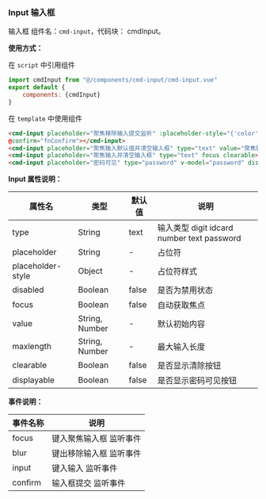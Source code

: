 ### Input 输入框

输入框 组件名：``cmd-input``，代码块： cmdInput。

**使用方式：**

在 ``script`` 中引用组件 

```javascript
import cmdInput from "@/components/cmd-input/cmd-input.vue"
export default {
    components: {cmdInput}
}
```

在 ``template`` 中使用组件

```html
<cmd-input placeholder="聚焦移除输入提交监听" :placeholder-style="{'color':'#f44336'}" @focus="fnFocus" @blur="fnBlur" @input="fnInput"
@confirm="fnConfirm"></cmd-input>
<cmd-input placeholder="聚焦输入默认值并清空输入框" type="text" value="聚焦输入默认值" focus clearable></cmd-input>
<cmd-input placeholder="聚焦输入并清空输入框" type="text" focus clearable></cmd-input>
<cmd-input placeholder="密码可见" type="password" v-model="password" displayable></cmd-input>
```


**Input 属性说明：**

|属性名						|类型						|默认值	|说明																				|
|---							|----						|---		|---																				|
|type							|String					|text		|输入类型 digit idcard number text password	|
|placeholder			|String					|-			|占位符																			|
|placeholder-style|Object					|-			|占位符样式																	|
|disabled					|Boolean				|false	|是否为禁用状态															|
|focus						|Boolean				|false	|自动获取焦点																|
|value						|String, Number	|-			|默认初始内容																|
|maxlength				|String, Number	|-			|最大输入长度																|
|clearable				|Boolean				|false	|是否显示清除按钮														|
|displayable			|Boolean				|false	|是否显示密码可见按钮												|

**事件说明：**

|事件名称	|说明					|
|---		|---					|
|focus		|键入聚焦输入框 监听事件|
|blur		|键出移除输入框 监听事件|
|input		|键入输入 监听事件		|
|confirm	|输入框提交 监听事件	|